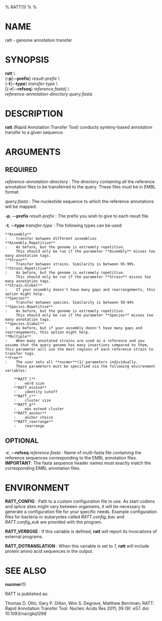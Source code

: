 % RATT(1)
%
%

# NAME

ratt - genome annotation transfer

# SYNOPSIS

**ratt** \\ \
{**-p**|**--prefix**} *result-prefix* \\ \
{**-t**|**--type**} *transfer-type* \\ \
[{**-r**|**--refseq**} *reference.fasta*] \\ \
*reference-annotation-directory*
*query.fasta*

# DESCRIPTION

**ratt** (Rapid Annotation Transfer Tool) conducts synteny-based annotation transfer to a given sequence.

# ARGUMENTS

## REQUIRED

*reference-annotation-directory*
:    The directory containing all the reference annotation files to be transferred to the query.
     These files must be in EMBL format.

*query.fasta*
:    The nucleotide sequence to which the reference annotations will be mapped.

**-p**, **--prefix** *result-prefix*
:	The prefix you wish to give to each result file.

**-t**, **--type** *transfer-type*
:	The following types can be used:

	**Assembly**
	:    transfer between different assemblies
	**Assembly.Repetitive**
	:    As before, but the genome is extremely repetitive.
		 This should only be run if the parameter **Assembly** misses too many annotation tags.
	**Strain**
	:	 Transfer between strains. Similarity is between 95-99%.
	**Strain.Repetitive**
	:    As before, but the genome is extremely repetitive.
	     This should only be run if the parameter **Strain** misses too many annotation tags.
	**Strain.Global**
	:    If your assembly doesn't have many gaps and rearrangements, this option might help.
	**Species**
	:    Transfer between species. Similarity is between 50-94%
	**Species.Repetitive**
	:    As before, but the genome is extremely repetitive.
         This should only be run if the parameter **Species** misses too many annotation tags.
	**Species.Global**
	:    As before, but if your assembly doesn't have many gaps and rearrangements, this option might help.
	**Multiple**
	:    When many annotated strains are used as a reference and you assume that the query genome has many insertions compared to them, this parameter will use the best regions of each reference strain to transfer tags.
	**Free**
	:    The user sets all **nucmer**(1) parameters individually.
	     These parameters must be specified via the following environment variables:

		**RATT_l**
		:    word size
		**RATT_minInd**
		:    identity cutoff
		**RATT_c**
		:    cluster size
		**RATT_g**
		:    max extend cluster
		**RATT_anchor**
		:    anchor choice
		**RATT_rearrange**
		:    rearrange
		
## OPTIONAL

**-r**, **--refseq** *reference.fasta*
:    Name of multi-fasta file containing the reference sequences corresponding to the EMBL annotation files.
     **IMPORTANT**: The fasta sequence header names must exactly match the corresponding EMBL annotation files.

# ENVIRONMENT

**RATT_CONFIG**
:    Path to a custom configuration file to use.
     As start codons and splice sites might vary between organisms, it will be necessary to generate a configuration file for your specific needs.
	 Example configuration files for bacteria or eukaryotes called *RATT.config_bac* and *RATT.config_euk* are provided with the program.

**RATT_VERBOSE**
:    If this variable is defined, **ratt** will report its invocations of external programs.

**RATT_DOTRANSLATION**
:    When this variable is set to *1*, **ratt** will include protein amino acid sequences in the output.

# SEE ALSO

**nucmer**(1)

RATT is published as:

Thomas D. Otto, Gary P. Dillon, Wim S. Degrave, Matthew Berriman; RATT: Rapid Annotation Transfer Tool. Nucleic Acids Res 2011; 39 (9): e57. doi: 10.1093/nar/gkq1268
